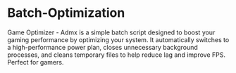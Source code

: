 # Batch-Optimization
Game Optimizer - Admx is a simple batch script designed to boost your gaming performance by optimizing your system. It automatically switches to a high-performance power plan, closes unnecessary background processes, and cleans temporary files to help reduce lag and improve FPS. Perfect for gamers.
